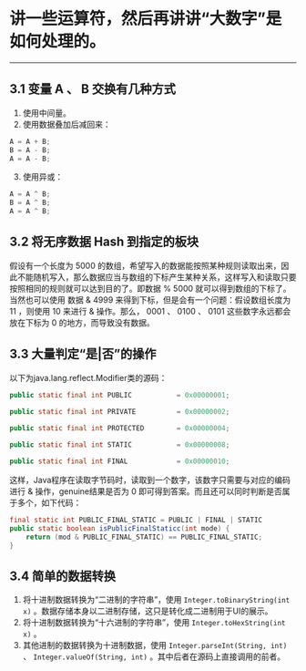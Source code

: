 # 讲一些运算符，然后再讲讲“大数字”是如何处理的。

---

## 3.1 变量 A 、 B 交换有几种方式
1. 使用中间量。
2. 使用数据叠加后减回来：
```java
A = A + B;
B = A - B;
A = A - B;
```
3. 使用异或：
```java
A = A ^ B;
B = A ^ B;
A = A ^ B;
```

## 3.2 将无序数据 Hash 到指定的板块
假设有一个长度为 5000 的数组，希望写入的数据能按照某种规则读取出来，因此不能随机写入，那么数据应当与数组的下标产生某种关系，这样写入和读取只要按照相同的规则就可以达到目的了。即数据 % 5000 就可以得到数组的下标了。当然也可以使用 数据 & 4999 来得到下标，但是会有一个问题：假设数组长度为 11 ，则使用 10 来进行 & 操作。那么， 0001 、 0100 、 0101 这些数字永远都会放在下标为 0 的地方，而导致没有数据。

## 3.3 大量判定“是|否”的操作
以下为java.lang.reflect.Modifier类的源码：
```java
public static final int PUBLIC           = 0x00000001;
 
public static final int PRIVATE          = 0x00000002;

public static final int PROTECTED        = 0x00000004;

public static final int STATIC           = 0x00000008;

public static final int FINAL            = 0x00000010;
```
这样，Java程序在读取字节码时，读取到一个数字，该数字只需要与对应的编码进行 & 操作，genuine结果是否为 0 即可得到答案。而且还可以同时判断是否属于多个，如下代码：
```java
final static int PUBLIC_FINAL_STATIC = PUBLIC | FINAL | STATIC 
public static boolean isPublicFinalStaticc(int mode) {
    return (mod & PUBLIC_FINAL_STATIC) == PUBLIC_FINAL_STATIC;
}
```
## 3.4 简单的数据转换
1. 将十进制数据转换为“二进制的字符串”，使用 `Integer.toBinaryString(int x)` 。数据存储本身以二进制存储，这只是转化成二进制用于UI的展示。
2. 将十进制数据转换为“十六进制的字符串”，使用 `Integer.toHexString(int x)` 。
3. 其他进制的数据转换为十进制数据，使用 `Integer.parseInt(String, int)` 、 `Integer.valueOf(String, int)` 。其中后者在源码上直接调用的前者。